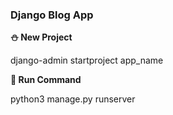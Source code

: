### Django Blog App

**:snowman: New Project**

django-admin startproject app_name

**:rocket: Run Command** 

python3 manage.py runserver  